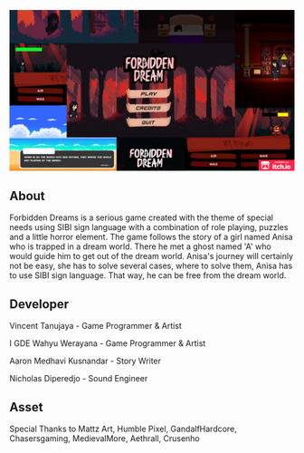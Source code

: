 <p align="center">
  <img src="bannerforbidden.png" width="800" />
</p>

## About
Forbidden Dreams is a serious game created with the theme of special needs using SIBI sign language with a combination of role playing, 
puzzles and a little horror element. The game follows the story of a girl named Anisa who is trapped in a dream world. There he met a ghost named 'A' who would guide him to get out of the dream world. 
Anisa's journey will certainly not be easy, she has to solve several cases, where to solve them, Anisa has to use SIBI sign language. That way, he can be free from the dream world.

## Developer
Vincent Tanujaya - Game Programmer & Artist

I GDE Wahyu Werayana - Game Programmer & Artist

Aaron Medhavi Kusnandar - Story Writer

Nicholas Diperedjo - Sound Engineer


## Asset
Special Thanks to 
Mattz Art, Humble Pixel, GandalfHardcore, Chasersgaming, MedievalMore, Aethrall, Crusenho




